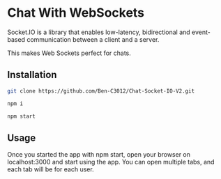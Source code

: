# Chat With WebSockets

Socket.IO is a library that enables low-latency, bidirectional and event-based communication between a client and a server.

This makes Web Sockets 
perfect for chats.

## Installation

 

```bash
git clone https://github.com/Ben-C3012/Chat-Socket-IO-V2.git
```

```bash
npm i 
```

```bash
npm start 
```

## Usage
Once you started the app with npm start, open your browser on 
localhost:3000 and start using the app. 
You can open multiple tabs, and each tab will be for each user.


